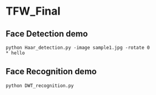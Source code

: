 # TFW_Final

## Face Detection demo
    python Haar_detection.py -image sample1.jpg -rotate 0
    * hello
## Face Recognition demo
    python DWT_recognition.py
